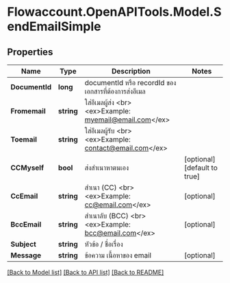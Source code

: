 
# Flowaccount.OpenAPITools.Model.SendEmailSimple

## Properties

Name | Type | Description | Notes
------------ | ------------- | ------------- | -------------
**DocumentId** | **long** | documentId หรือ recordId ของเอกสารที่ต้องการส่งอีเมล | 
**Fromemail** | **string** | ใส่อีเมลผู้ส่ง &lt;br&gt; &lt;ex&gt;Example: myemail@email.com&lt;/ex&gt; | 
**Toemail** | **string** | ใส่อีเมลผู้รับ &lt;br&gt; &lt;ex&gt;Example: contact@email.com&lt;/ex&gt; | 
**CCMyself** | **bool** | ส่งสำเนาหาตนเอง | [optional] [default to true]
**CcEmail** | **string** | สำเนา (CC) &lt;br&gt; &lt;ex&gt;Example: cc@email.com&lt;/ex&gt; | [optional] 
**BccEmail** | **string** | สำเนาลับ (BCC) &lt;br&gt; &lt;ex&gt;Example: bcc@email.com&lt;/ex&gt; | [optional] 
**Subject** | **string** | หัวข้อ / ชื่อเรื่อง  | 
**Message** | **string** | ข้อความ เนื้อหาของ email | [optional] 

[[Back to Model list]](../README.md#documentation-for-models)
[[Back to API list]](../README.md#documentation-for-api-endpoints)
[[Back to README]](../README.md)

